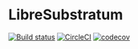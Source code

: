 # LibreSubstratum
[![Build status](https://ci.appveyor.com/api/projects/status/tnqj5bdofguqo5e5/branch/master?svg=true)](https://ci.appveyor.com/project/jereksel/libresubstratum/branch/master)
[![CircleCI](https://circleci.com/gh/jereksel/LibreSubstratum.svg?style=svg&circle-token=7d45fe3bcf9f47596d18d02437c1f6e131df3075)](https://circleci.com/gh/jereksel/LibreSubstratum) [![codecov](https://codecov.io/gh/jereksel/LibreSubstratum/branch/master/graph/badge.svg?token=U2RvZTObDd)](https://codecov.io/gh/jereksel/LibreSubstratum)
